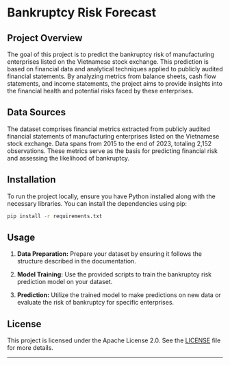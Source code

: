 # Bankruptcy Risk Forecast

## Project Overview

The goal of this project is to predict the bankruptcy risk of manufacturing enterprises listed on the Vietnamese stock exchange. This prediction is based on financial data and analytical techniques applied to publicly audited financial statements. By analyzing metrics from balance sheets, cash flow statements, and income statements, the project aims to provide insights into the financial health and potential risks faced by these enterprises.

## Data Sources

The dataset comprises financial metrics extracted from publicly audited financial statements of manufacturing enterprises listed on the Vietnamese stock exchange. Data spans from 2015 to the end of 2023, totaling 2,152 observations. These metrics serve as the basis for predicting financial risk and assessing the likelihood of bankruptcy.

## Installation

To run the project locally, ensure you have Python installed along with the necessary libraries. You can install the dependencies using pip:

```bash
pip install -r requirements.txt
```

## Usage

1. **Data Preparation:** Prepare your dataset by ensuring it follows the structure described in the documentation.
   
2. **Model Training:** Use the provided scripts to train the bankruptcy risk prediction model on your dataset.
   
3. **Prediction:** Utilize the trained model to make predictions on new data or evaluate the risk of bankruptcy for specific enterprises.

## License

This project is licensed under the Apache License 2.0. See the [LICENSE](LICENSE) file for more details.

---

